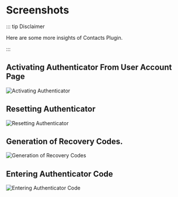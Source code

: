 # Screenshots

::: tip Disclaimer

Here are some more insights of Contacts Plugin.

:::

## Activating Authenticator From User Account Page

![Activating Authenticator](/assets/screenshots/activate-authenticator.png)

## Resetting Authenticator

![Resetting Authenticator](/assets/screenshots/reset-authenticator.png)

## Generation of Recovery Codes.

![Generation of Recovery Codes](/assets/screenshots/recovery-codes.png)

## Entering Authenticator Code

![Entering Authenticator Code](/assets/screenshots/enter-autenticator-code.png)
